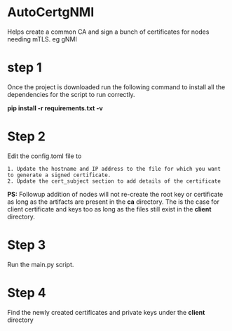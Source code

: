 # AutoCertgNMI
Helps create a common CA and sign a bunch of certificates for nodes needing mTLS.  eg gNMI </p>

# step 1
Once the project is downloaded run the following command to install all the dependencies for the script to run correctly. 

**pip install -r requirements.txt -v**


# Step 2
Edit the config.toml file to </p>

    1. Update the hostname and IP address to the file for which you want to generate a signed certificate.
    2. Update the cert_subject section to add details of the certificate

**PS:** Followup addition of nodes will not re-create the root key or certificate as long as the artifacts are present in the **ca** directory. The is the case for client certificate and keys too as long as the files still exist in the **client** directory. 

# Step 3
Run the main.py script. 

# Step 4
Find the newly created certificates and private keys under the **client** directory
